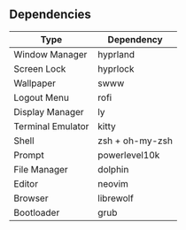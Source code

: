 ## Dependencies
| Type              | Dependency        | 
| ----------------- | ----------------- |
| Window Manager    | hyprland          |
| Screen Lock       | hyprlock          |
| Wallpaper         | swww              |
| Logout Menu       | rofi              |
| Display Manager   | ly                |
| Terminal Emulator | kitty             |
| Shell             | zsh + oh-my-zsh   |
| Prompt            | powerlevel10k     |
| File Manager      | dolphin           |
| Editor            | neovim            |
| Browser           | librewolf         |
| Bootloader        | grub              |

